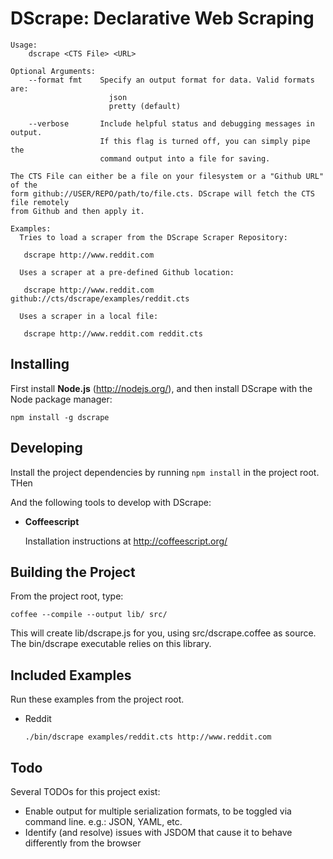 DScrape: Declarative Web Scraping
=================================

    Usage:
        dscrape <CTS File> <URL>

    Optional Arguments:
        --format fmt    Specify an output format for data. Valid formats are:
                          json
                          pretty (default)

        --verbose       Include helpful status and debugging messages in output.
                        If this flag is turned off, you can simply pipe the
                        command output into a file for saving.

    The CTS File can either be a file on your filesystem or a "Github URL" of the
    form github://USER/REPO/path/to/file.cts. DScrape will fetch the CTS file remotely
    from Github and then apply it.

    Examples:
      Tries to load a scraper from the DScrape Scraper Repository:

       dscrape http://www.reddit.com

      Uses a scraper at a pre-defined Github location:
      
       dscrape http://www.reddit.com github://cts/dscrape/examples/reddit.cts

      Uses a scraper in a local file:

       dscrape http://www.reddit.com reddit.cts

Installing 
----------

First install **Node.js** (http://nodejs.org/), and then install DScrape with the Node package manager:

    npm install -g dscrape

Developing
-----------

Install the project dependencies by running `npm install` in the project root. THen 


And the following tools to develop with DScrape:

  * **Coffeescript**

    Installation instructions at http://coffeescript.org/

Building the Project
--------------------

From the project root, type:

    coffee --compile --output lib/ src/

This will create lib/dscrape.js for you, using src/dscrape.coffee as source.
The bin/dscrape executable relies on this library.

Included Examples
-----------------

Run these examples from the project root.

  * Reddit

    `./bin/dscrape examples/reddit.cts http://www.reddit.com`

Todo
----

Several TODOs for this project exist:

  * Enable output for multiple serialization formats, to be toggled via command
    line. e.g.: JSON, YAML, etc.
  * Identify (and resolve) issues with JSDOM that cause it to behave
    differently from the browser

